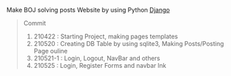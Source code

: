 Make BOJ solving posts Website by using Python [Django](https://www.djangoproject.com/)

> Commit
> 1. 210422 : Starting Project, making pages templates
> 2. 210520 : Creating DB Table by using sqlite3, Making Posts/Posting Page ouline
> 3. 210521-1 : Login, Logout, NavBar and others
> 4. 210525 : Login, Register Forms and navbar lnk